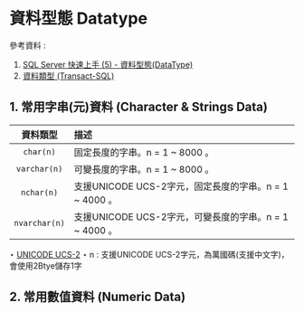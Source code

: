 # 資料型態 Datatype

參考資料 : 

1. [SQL Server 快速上手 (5) - 資料型態(DataType)](https://devbricker.github.io/post/database/sql-server/sqlserverbasic5/)
2. [資料類型 (Transact-SQL)](https://learn.microsoft.com/zh-tw/sql/t-sql/data-types/data-types-transact-sql?view=sql-server-ver16)



## 1. 常用字串(元)資料 (Character & Strings Data)

|   資料類型    | 描述                                                   |
| :-----------: | :----------------------------------------------------- |
|   `char(n)`   | 固定長度的字串。n = 1 ~ 8000 。                        |
| `varchar(n)`  | 可變長度的字串。n = 1 ~ 8000 。                        |
|  `nchar(n)`   | 支援UNICODE UCS-2字元，固定長度的字串。n = 1 ~ 4000 。 |
| `nvarchar(n)` | 支援UNICODE UCS-2字元，可變長度的字串。n = 1 ~ 4000 。 |

$\star$ [UNICODE UCS-2](https://idv.sinica.edu.tw/bear/charcodes/Section11.htm)
$\star$ n : 支援UNICODE UCS-2字元，為萬國碼(支援中文字)，會使用2Btye儲存1字



## 2. 常用數值資料 (Numeric Data)

